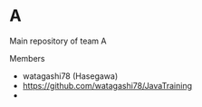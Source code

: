A
=

Main repository of team A

Members

 * watagashi78 (Hasegawa)
  * https://github.com/watagashi78/JavaTraining
 * 
